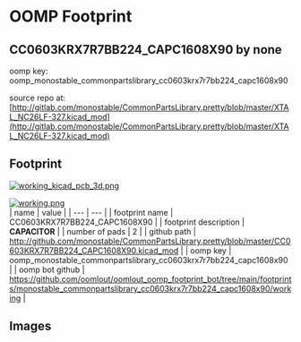 # OOMP Footprint  
## CC0603KRX7R7BB224_CAPC1608X90  by none  
  
oomp key: oomp_monostable_commonpartslibrary_cc0603krx7r7bb224_capc1608x90  
  
source repo at: [http://gitlab.com/monostable/CommonPartsLibrary.pretty/blob/master/XTAL_NC26LF-327.kicad_mod](http://gitlab.com/monostable/CommonPartsLibrary.pretty/blob/master/XTAL_NC26LF-327.kicad_mod)  
## Footprint  
  
[![working_kicad_pcb_3d.png](working_kicad_pcb_3d_600.png)](working_kicad_pcb_3d.png)  
  
[![working.png](working_600.png)](working.png)  
| name | value | 
| --- | --- | 
| footprint name | CC0603KRX7R7BB224_CAPC1608X90 | 
| footprint description | <b>CAPACITOR</b> | 
| number of pads | 2 | 
| github path | http://github.com/monostable/CommonPartsLibrary.pretty/blob/master/CC0603KRX7R7BB224_CAPC1608X90.kicad_mod | 
| oomp key | oomp_monostable_commonpartslibrary_cc0603krx7r7bb224_capc1608x90 | 
| oomp bot github | https://github.com/oomlout/oomlout_oomp_footprint_bot/tree/main/footprints/monostable_commonpartslibrary_cc0603krx7r7bb224_capc1608x90/working | 
## Images  

